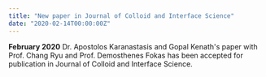 ```yaml
---
title: "New paper in Journal of Colloid and Interface Science"
date: "2020-02-14T00:00:00Z"
---
```

**February 2020** Dr. Apostolos Karanastasis and Gopal Kenath's paper with Prof. Chang Ryu and Prof. Demosthenes Fokas has been accepted for publication in Journal of Colloid and Interface Science. 
